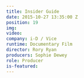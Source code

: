 ```yaml
---
title: Insider Guide
date: 2015-10-27 13:35:00 Z
position: 19
img: 
video: 
company: i-D / Vice
runtime: Documentary Film
director: Rory Ryan
producers: Sophie Dewey
role: Producer
is-featured: 
---
```


